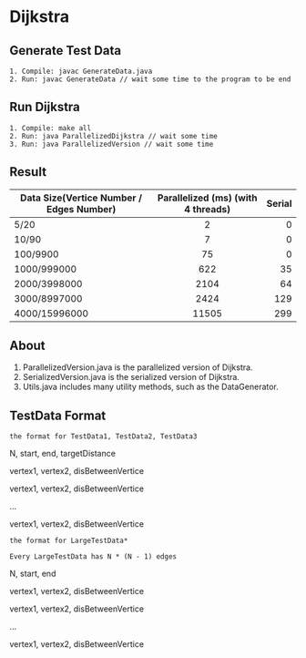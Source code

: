 # Dijkstra

## Generate Test Data
```
1. Compile: javac GenerateData.java
2. Run: javac GenerateData // wait some time to the program to be end
```

## Run Dijkstra
```
1. Compile: make all
2. Run: java ParallelizedDijkstra // wait some time
3. Run: java ParallelizedVersion // wait some time
```


## Result
| Data Size(Vertice Number / Edges Number)       | Parallelized (ms) (with 4 threads)        | Serial  |
| ------------- |:-------------:| -----:|
| 5/20      | 2 | 0 |
| 10/90      | 7      |   0 |
| 100/9900 | 75     |    0 |
| 1000/999000 | 622      |    35 |
| 2000/3998000 | 2104      |    64 |
| 3000/8997000 | 2424      |    129 |
| 4000/15996000 | 11505      |    299 |
## About
1. ParallelizedVersion.java is the parallelized version of Dijkstra.
2. SerializedVersion.java is the serialized version of Dijkstra.
3. Utils.java includes many utility methods, such as the DataGenerator.


## TestData Format

`the format for TestData1, TestData2, TestData3`

N, start, end, targetDistance

vertex1, vertex2, disBetweenVertice

vertex1, vertex2, disBetweenVertice

...

vertex1, vertex2, disBetweenVertice

`the format for LargeTestData*`

`Every LargeTestData has N * (N - 1) edges`

N, start, end

vertex1, vertex2, disBetweenVertice

vertex1, vertex2, disBetweenVertice

...

vertex1, vertex2, disBetweenVertice